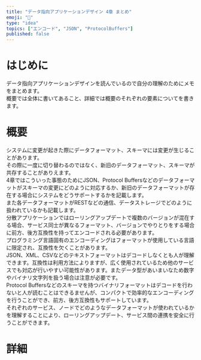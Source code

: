 ```yaml
---
title: "データ指向アプリケーションデザイン 4章 まとめ"
emoji: "🎩"
type: "idea"
topics: ["エンコード", "JSON", "ProtocolBuffers"]
published: false
---
```

# はじめに
データ指向アプリケーションデザインを読んでいるので自分の理解のためにメモをまとめます。  
概要では全体に書いてあること、詳細では概要のそれぞれの要素についてを書きます。  

# 概要
システムに変更が起きた際にデータフォーマット、スキーマには変更が生じることがあります。  
その際に一度に切り替わるのではなく、新旧のデータフォーマット、スキーマが共存することがありえます。  
4章ではこういった事態のためにJSON、Protocol Buffersなどのデータフォーマットがスキーマの変更にどのように対応するか、新旧のデータフォーマットが存在する場合にシステムをどうサポートするかを記載します。  
また各データフォーマットがRESTなどの通信、データストレージでどのように扱われているかも記載します。  
分散アプリケーションではローリングアップデートで複数のバージョンが混在する場合、サービス同士が異なるフォーマット、バージョンでやりとりをする場合に前方、後方互換性を持ってエンコードされる必要があります。  
プログラミング言語固有のエンコーディングはフォーマットが使用している言語に限定され、互換性を欠くことがあります。  
JSON、XML、CSVなどのテキストフォーマットはデコードしなくとも人が理解できます。互換性は利用方法によりますが、広く使用されているため他のサービスでも対応が行いやすい可能性があります。またデータ型があいまいなため数字やバイナリ文字列を扱う場合は注意が必要です。  
Protocol Buffersなどのスキーマを持つバイナリフォーマットはデコードを行わないと人が読むことはできるませんが、コンパクトで効率的なエンコーディングを行うことができ、前方、後方互換性もサポートしています。  
それぞれのサービス、ノードでどのようなデータフォーマットが使われているかを理解することにより、ローリングアップデート、サービス間の連携を安全に行うことができます。

# 詳細
